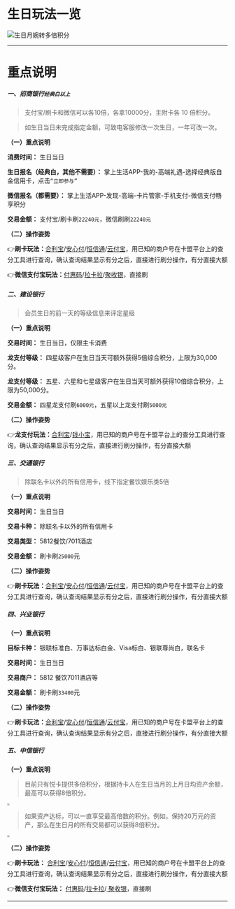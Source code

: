 # 生日玩法一览

![生日月婉转多倍积分](https://cos.zjkmkj.com/media/2024/09/03/e8778e23aabc99c0884c41db094e6624-2.webp)

---

# 重点说明

##### 一、招商银行`经典白以上`

> 支付宝/刷卡和微信可以各10倍，各拿10000分，主附卡各 10 倍积分。

> 如生日当日未完成指定金额，可致电客服修改一次生日，一年可改一次。

**（一）重点说明**

**消费时间：** 生日当日

**生日报名（经典白，其他不需要）：** 掌上生活APP-我的-高端礼遇-选择经典版自金信用卡，点击`“立即参与”`

**微信报名（都需要）：** 掌上生活APP-发现-高端-卡片管家-手机支付-微信支付畅享积分

**交易金额：** 支付宝/刷卡刷`22240元`，微信刷刷`22240元`

**（二）操作姿势**

👉**刷卡玩法：**[合利宝](tool/hlb.md)/[安心付](tool/axf.md)/[恒信通](tool/hxt.md)/[云付宝](tool/yfb.md)，用已知的商户号在卡盟平台上的查分工具进行查询，确认查询结果显示有分之后，直接进行刷分操作，有分直接大额

👉**微信支付宝玩法：**[付惠码](tool/ysq.md)/[拉卡拉](tool/lkl.md)/[聚收银](tool/jsy.md)，直接刷

##### 二、建设银行

> 会员生日的前一天的等级信息来评定星级

**（一）重点说明**

**交易时间：** 生日当日，仅限主卡消费

**龙支付等级：** 四星级客户在生日当天可额外获得5倍综合积分，上限为30,000分。

**龙支付等级：** 五星、六星和七星级客户在生日当天可额外获得10倍综合积分，上限为50,000分。

**交易金额：** 四星龙支付刷`6000元`，五星以上龙支付刷`5000元`

**（二）操作姿势**

👉**龙支付玩法：**[合利宝](tool/hlb.md)/[钱小宝](tool/qxb.md)，用已知的商户号在卡盟平台上的查分工具进行查询，确认查询结果显示有分之后，直接进行刷分操作，有分直接大额

##### 三、交通银行

> 除联名卡以外的所有信用卡，线下指定餐饮娱乐类5倍

**（一）重点说明**

**交易时间：** 生日当日

**交易卡种：** 除联名卡以外的所有信用卡

**交易类型：** 5812餐饮/7011酒店

**交易金额：** 刷卡刷`25000`元

**（二）操作姿势**

👉**刷卡玩法：**[合利宝](tool/hlb.md)/[安心付](tool/axf.md)/[恒信通](tool/hxt.md)/[云付宝](tool/yfb.md)，用已知的商户号在卡盟平台上的查分工具进行查询，确认查询结果显示有分之后，直接进行刷分操作，有分直接大额

##### 四、兴业银行

**（一）重点说明**

**目标卡种：** 银联标准白、万事达标白金、Visa标白、银联尊尚白，联名卡

**交易时间：** 生日当日

**交易商户：** 5812 餐饮7011酒店等

**交易金额：** 刷卡刷`33400`元

**（二）操作姿势**

👉**刷卡玩法：**[合利宝](tool/hlb.md)/[安心付](tool/axf.md)/[恒信通](tool/hxt.md)/[云付宝](tool/yfb.md)，用已知的商户号在卡盟平台上的查分工具进行查询，确认查询结果显示有分之后，直接进行刷分操作，有分直接大额

##### 五、中信银行

**（一）重点说明**

> 目前只有悦卡提供多倍积分，根据持卡人在生日当月的上月日均资产余额，最高可以获得8倍积分。

<img src="https://cos.zjkmkj.com/media/2024/08/20/60644044235c8b259032a8793f3acb7a-2.webp" style="zoom:30%;" />

> 如果资产达标，可以一直享受最高倍数的积分。例如，保持20万元的资产，那么在生日月的所有交易都可以获得8倍积分。

<img src="https://cos.zjkmkj.com/media/2024/08/20/a1bf849e2d5561e062d7eafef0375104-2.webp" style="zoom:30%;" />

**（二）操作姿势**

👉**刷卡玩法：** [合利宝](tool/hlb.md)/[安心付](tool/axf.md)/[恒信通](tool/hxt.md)/[云付宝](tool/yfb.md)，用已知的商户号在卡盟平台上的查分工具进行查询，确认查询结果显示有分之后，直接进行刷分操作，有分直接大额

👉**微信支付宝玩法：** [付惠码](tool/ysq.md)/[拉卡拉](tool/lkl.md)/[ 聚收银](tool/jsy.md)，直接刷

---
